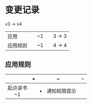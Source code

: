 # 变更记录

v3 -> v4

||||||
|-|:-:|:-:|:-:|:-:|
|应用||~1||3 -> 3|
|应用规则||~1||4 -> 4|

## 应用规则

||+|~|-|
|:-:|-|-|-|
|起点读书<br>~1||<li>通知权限提示||
